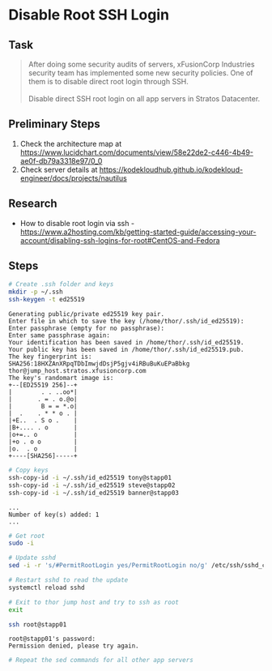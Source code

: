 # Disable Root SSH Login

## Task

> After doing some security audits of servers, xFusionCorp Industries security team has implemented some new security policies. One of them is to disable direct root login through SSH.<br><br>Disable direct SSH root login on all app servers in Stratos Datacenter.

## Preliminary Steps

1. Check the architecture map at https://www.lucidchart.com/documents/view/58e22de2-c446-4b49-ae0f-db79a3318e97/0_0
2. Check server details at https://kodekloudhub.github.io/kodekloud-engineer/docs/projects/nautilus

## Research

* How to disable root login via ssh - https://www.a2hosting.com/kb/getting-started-guide/accessing-your-account/disabling-ssh-logins-for-root#CentOS-and-Fedora

## Steps

```bash
# Create .ssh folder and keys
mkdir -p ~/.ssh
ssh-keygen -t ed25519
```

```
Generating public/private ed25519 key pair.
Enter file in which to save the key (/home/thor/.ssh/id_ed25519):
Enter passphrase (empty for no passphrase):
Enter same passphrase again:
Your identification has been saved in /home/thor/.ssh/id_ed25519.
Your public key has been saved in /home/thor/.ssh/id_ed25519.pub.
The key fingerprint is:
SHA256:18HXZAnXRpqTDbImwjdDsjP5gjv4iRBuBuKuEPaBbkg thor@jump_host.stratos.xfusioncorp.com
The key's randomart image is:
+--[ED25519 256]--+
|        . . ..oo*|
|       . = . o.@o|
|        B = = *.o|
|  .    . * * o . |
|+E..  . S o .    |
|B+.... . o       |
|o+=.. o          |
|+o . o o         |
|o.  . o          |
+----[SHA256]-----+
```

```bash
# Copy keys
ssh-copy-id -i ~/.ssh/id_ed25519 tony@stapp01
ssh-copy-id -i ~/.ssh/id_ed25519 steve@stapp02
ssh-copy-id -i ~/.ssh/id_ed25519 banner@stapp03
```

```
...
Number of key(s) added: 1
...
```

```bash
# Get root
sudo -i

# Update sshd
sed -i -r 's/#PermitRootLogin yes/PermitRootLogin no/g' /etc/ssh/sshd_config

# Restart sshd to read the update
systemctl reload sshd

# Exit to thor jump host and try to ssh as root
exit

ssh root@stapp01
```

```
root@stapp01's password:
Permission denied, please try again.
```

```bash
# Repeat the sed commands for all other app servers
```

